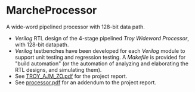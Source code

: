 MarcheProcessor
===============

A wide-word pipelined processor with 128-bit data path.

+ *Verilog* RTL design of the 4-stage pipelined *Troy Wideword Processor*, with 128-bit datapath.
+ *Verilog* testbenches have been developed for each *Verilog* module to support unit testing and regression testing. A *Makefile* is provided for "build automation" (or the automation of analyzing and elaborating the RTL designs, and simulating them).
+ See [TROY_AJM_ZO.pdf](https://github.com/eda-ricercatore/eda-ricercatore.github.io/blob/master/vecchi-progetti/vlsi-design-projects/TROY_AJM_ZO.pdf) for the project report.
+ See [processor.pdf](https://github.com/eda-ricercatore/eda-ricercatore.github.io/blob/master/vecchi-progetti/vlsi-design-projects/processor.pdf) for an addendum to the project report.
